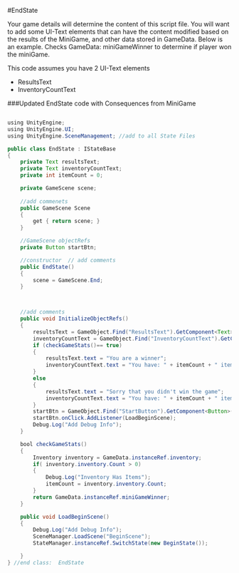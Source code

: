 #EndState

Your game details will determine the content of this script file.  You will want to add some UI-Text elements that can have the content modified based on the results of the MiniGame, and other data stored in GameData.  Below is an example.
Checks GameData: miniGameWinner to determine if player won the miniGame.

This code assumes you have 2 UI-Text elements
- ResultsText
- InventoryCountText

###Updated EndState code with Consequences from MiniGame


```java

using UnityEngine;
using UnityEngine.UI;
using UnityEngine.SceneManagement; //add to all State Files

public class EndState : IStateBase
{
    private Text resultsText;
    private Text inventoryCountText;
    private int itemCount = 0;

    private GameScene scene;
   
    //add commenets
    public GameScene Scene
    {
        get { return scene; }
    }

    //GameScene objectRefs
    private Button startBtn;

    //constructor  // add comments
    public EndState()
    {
        scene = GameScene.End;
    }



    //add comments
    public void InitializeObjectRefs()
    {
        resultsText = GameObject.Find("ResultsText").GetComponent<Text>();
        inventoryCountText = GameObject.Find("InventoryCountText").GetComponent<Text>();
        if (checkGameStats()== true)
        {
            resultsText.text = "You are a winner";
            inventoryCountText.text = "You have: " + itemCount + " items";
        }
        else
        {
            resultsText.text = "Sorry that you didn't win the game";
            inventoryCountText.text = "You have: " + itemCount + " items";
        }
        startBtn = GameObject.Find("StartButton").GetComponent<Button>();
        startBtn.onClick.AddListener(LoadBeginScene);
        Debug.Log("Add Debug Info");
    }

    bool checkGameStats()
    {
        Inventory inventory = GameData.instanceRef.inventory;
        if( inventory.inventory.Count > 0)
        {
            Debug.Log("Inventory Has Items");
            itemCount = inventory.inventory.Count;
        }
        return GameData.instanceRef.miniGameWinner;
    }

    public void LoadBeginScene()
    {
        Debug.Log("Add Debug Info");
        SceneManager.LoadScene("BeginScene");
        StateManager.instanceRef.SwitchState(new BeginState());

    }
} //end class:  EndState
```

